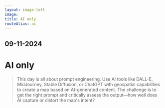 ```yaml
---
layout: image-left
image:
title: AI only
routeAlias: ai
---
```


## 09-11-2024

# AI only

> This day is all about prompt engineering. Use AI tools like DALL-E, MidJourney, Stable Diffusion, or ChatGPT with geospatial capabilities to create a map based on AI-generated content. The challenge is to get the right prompt and critically assess the output—how well does AI capture or distort the map's intent?
